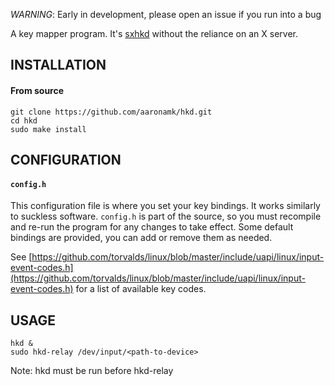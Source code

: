 *WARNING*: Early in development, please open an issue if you run into a bug

A key mapper program. It's [sxhkd](https://github.com/baskerville/sxhkd) without the reliance on an X server.

## INSTALLATION
#### From source
```shell
git clone https://github.com/aaronamk/hkd.git
cd hkd
sudo make install
```
## CONFIGURATION
#### `config.h`
This configuration file is where you set your key bindings. It works similarly to suckless software. `config.h` is part of the source, so you must recompile and re-run the program for any changes to take effect. Some default bindings are provided, you can add or remove them as needed.

See [https://github.com/torvalds/linux/blob/master/include/uapi/linux/input-event-codes.h](https://github.com/torvalds/linux/blob/master/include/uapi/linux/input-event-codes.h) for a list of available key codes.

## USAGE
```
hkd &
sudo hkd-relay /dev/input/<path-to-device>
```
Note: hkd must be run before hkd-relay
